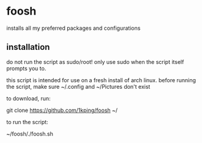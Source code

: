 # foosh
installs all my preferred packages and configurations

## installation
do not run the script as sudo/root! only use sudo when the script itself prompts you to.

this script is intended for use on a fresh install of arch linux. before running the script, make sure ~/.config and ~/Pictures don't exist

to download, run:

git clone https://github.com/1kping/foosh ~/

to run the script:

~/foosh/./foosh.sh
